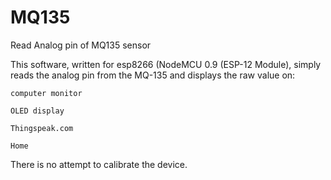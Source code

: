 # MQ135
Read Analog pin of MQ135 sensor 

This software, written for esp8266 (NodeMCU 0.9 (ESP-12 Module), simply reads the analog pin from the MQ-135 and displays the raw value on:

    computer monitor
    
    OLED display
    
    Thingspeak.com
    
    Home 
    
There is no attempt to calibrate the device.

